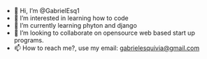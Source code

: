 - 👋 Hi, I’m @GabrielEsq1
- 👀 I’m interested in learning how to code
- 🌱 I’m currently learning phyton and django
- 💞️ I’m looking to collaborate on opensource web based start up programs. 
- 📫 How to reach me?, use my email: gabrielesquivia@gmail.com

<!---
GabrielEsq1/GabrielEsq1 is a ✨ special ✨ repository because its `README.md` (this file) appears on your GitHub profile.
You can click the Preview link to take a look at your changes.
--->
